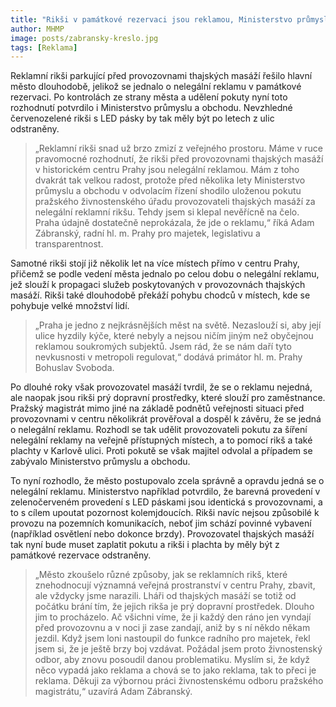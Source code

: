 ```yaml
---
title: "Rikši v památkové rezervaci jsou reklamou, Ministerstvo průmyslu a obchodu dalo Praze za pravdu"
author: MHMP
image: posts/zabransky-kreslo.jpg
tags: [Reklama]
---
```

 
Reklamní rikši parkující před provozovnami thajských masáží řešilo hlavní město dlouhodobě, jelikož se jednalo o nelegální reklamu v památkové rezervaci. Po kontrolách ze strany města a udělení pokuty nyní toto rozhodnutí potvrdilo i Ministerstvo průmyslu a obchodu. Nevzhledné červenozelené rikši s LED pásky by tak měly být po letech z ulic odstraněny. 

> „Reklamní rikši snad už brzo zmizí z veřejného prostoru. Máme v ruce pravomocné rozhodnutí, že rikši před provozovnami thajských masáží v historickém centru Prahy jsou nelegální reklamou. Mám z toho dvakrát tak velkou radost, protože před několika lety Ministerstvo průmyslu a obchodu v odvolacím řízení shodilo uloženou pokutu pražského živnostenského úřadu provozovateli thajských masáží za nelegální reklamní rikšu. Tehdy jsem si klepal nevěřícně na čelo. Praha údajně dostatečně neprokázala, že jde o reklamu,“ říká Adam Zábranský, radní hl. m. Prahy pro majetek, legislativu a transparentnost.

Samotné rikši stojí již několik let na více místech přímo v centru Prahy, přičemž se podle vedení města jednalo po celou dobu o nelegální reklamu, jež slouží k propagaci služeb poskytovaných v provozovnách thajských masáží. Rikši také dlouhodobě překáží pohybu chodců v místech, kde se pohybuje velké množství lidí.

> „Praha je jedno z nejkrásnějších měst na světě. Nezaslouží si, aby její ulice hyzdily kýče, které nebyly a nejsou ničím jiným než obyčejnou reklamou soukromých subjektů. Jsem rád, že se nám daří tyto nevkusnosti v metropoli regulovat,“ dodává primátor hl. m. Prahy Bohuslav Svoboda. 

Po dlouhé roky však provozovatel masáží tvrdil, že se o reklamu nejedná, ale naopak jsou rikši prý dopravní prostředky, které slouží pro zaměstnance. Pražský magistrát mimo jiné na základě podnětů veřejnosti situaci před provozovnami v centru několikrát prověřoval a dospěl k závěru, že se jedná o nelegální reklamu. Rozhodl se tak udělit provozovateli pokutu za šíření nelegální reklamy na veřejně přístupných místech, a to pomocí rikš a také plachty v Karlově ulici. Proti pokutě se však majitel odvolal a případem se zabývalo Ministerstvo průmyslu a obchodu.

To nyní rozhodlo, že město postupovalo zcela správně a opravdu jedná se o nelegální reklamu. Ministerstvo například potvrdilo, že barevná provedení v zelenočerveném provedení s LED páskami jsou identická s provozovnami, a to s cílem upoutat pozornost kolemjdoucích. Rikši navíc nejsou způsobilé k provozu na pozemních komunikacích, neboť jim schází povinné vybavení (například osvětlení nebo dokonce brzdy). Provozovatel thajských masáží tak nyní bude muset zaplatit pokutu a rikši i plachta by měly být z památkové rezervace odstraněny.

> „Město zkoušelo různé způsoby, jak se reklamních rikš, které znehodnocují významná veřejná prostranství v centru Prahy, zbavit, ale vždycky jsme narazili. Lháři od thajských masáží se totiž od počátku brání tím, že jejich rikša je prý dopravní prostředek. Dlouho jim to procházelo. Ač všichni víme, že ji každý den ráno jen vyndají před provozovnu a v noci ji zase zandají, aniž by s ní někdo někam jezdil. Když jsem loni nastoupil do funkce radního pro majetek, řekl jsem si, že je ještě brzy boj vzdávat. Požádal jsem proto živnostenský odbor, aby znovu posoudil danou problematiku. Myslím si, že když něco vypadá jako reklama a chová se to jako reklama, tak to přeci je reklama. Děkuji za výbornou práci živnostenskému odboru pražského magistrátu,“ uzavírá Adam Zábranský.

 
